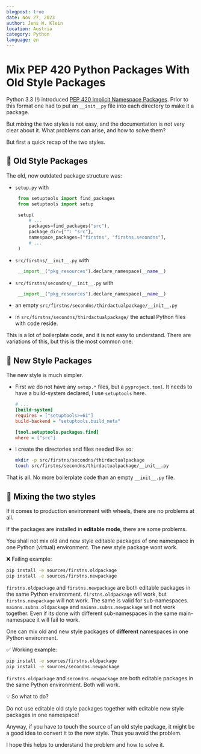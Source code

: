 ```yaml
---
blogpost: true
date: Nov 27, 2023
author: Jens W. Klein
location: Austria
category: Python
language: en
---
```


# Mix PEP 420 Python Packages With Old Style Packages

Python 3.3 (!) introduced [PEP 420 Implicit Namespace Packages](https://www.python.org/dev/peps/pep-0420/). Prior to this format one had to put an `__init__py` file into each directory to make it a package.

But mixing the two styles is not easy, and the documentation is not very clear about it.
What problems can arise, and how to solve them?

But first a quick recap of the two styles.

## &#128014; Old Style Packages

The old, now outdated package structure was:

- `setup.py` with

   ```python
    from setuptools import find_packages
    from setuptools import setup

    setup(
        # ...
        packages=find_packages("src"),
        package_dir={"": "src"},
        namespace_packages=["firstns", "firstns.secondns"],
        # ...
    )
    ```
- `src/firstns/__init__.py` with

   ```python
    __import__("pkg_resources").declare_namespace(__name__)
    ```
- `src/firstns/secondns/__init__.py` with

   ```python
    __import__("pkg_resources").declare_namespace(__name__)
    ```

- an empty `src/firstns/secondns/thirdactualpackage/__init__.py`
- in `src/firstns/secondns/thirdactualpackage/` the actual Python files with code reside.

This is a lot of boilerplate code, and it is not easy to understand.
There are variations of this, but this is the most common one.


## &#128640; New Style Packages

The new style is much simpler.

- First we do not have any `setup.*` files, but a `pyproject.toml`.
  It needs to have a build-system declared, I use `setuptools` here.
  ```ini
  # ...
  [build-system]
  requires = ["setuptools>=61"]
  build-backend = "setuptools.build_meta"

  [tool.setuptools.packages.find]
  where = ["src"]
  ```
- I create the directories and files needed like so:
  ```bash
  mkdir -p src/firstns/secondns/thirdactualpackage
  touch src/firstns/secondns/thirdactualpackage/__init__.py
  ```

That is all. No more boilerplate code than an empty `__init__.py` file.

## &#128271; Mixing the two styles

If it comes to production environment with wheels, there are no problems at all.

If the packages are installed in **editable mode**, there are some problems.

You shall not mix old and new style editable packages of one namespace in one Python (virtual) environment. The new style package wont work.

&#10060; Failing example:
```bash
pip install -e sources/firstns.oldpackage
pip install -e sources/firstns.newpackage
```
`firstns.oldpackage` and `firstns.newpackage` are both editable packages in the same Python environment. `firstns.oldpackage` will work, but `firstns.newpackage` will not work.
The same is valid for sub-namespaces. `mainns.subns.oldpackage` and `mainns.subns.newpackage` will not work together.
Even if its done with different sub-namespaces in the same main-namespace it will fail to work.

One can mix old and new style packages of **different** namespaces in one Python environment.

&#9989; Working example:
```bash
pip install -e sources/firstns.oldpackage
pip install -e sources/secondns.newpackage
```
`firstns.oldpackage` and `secondns.newpackage` are both editable packages in the same Python environment. Both will work.

&#128161; So what to do?

Do not use editable old style packages together with editable new style packages in one namespace!

Anyway, if you have to touch the source of an old style package, it might be a good idea to convert it to the new style.
Thus you avoid the problem.

I hope this helps to understand the problem and how to solve it.